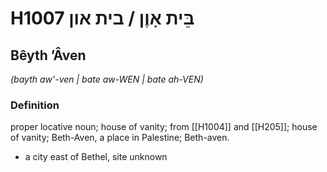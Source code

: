 # H1007 בֵּית אָוֶן / בית און

## Bêyth ʼÂven

_(bayth aw'-ven | bate aw-WEN | bate ah-VEN)_

### Definition

proper locative noun; house of vanity; from [[H1004]] and [[H205]]; house of vanity; Beth-Aven, a place in Palestine; Beth-aven.

- a city east of Bethel, site unknown
